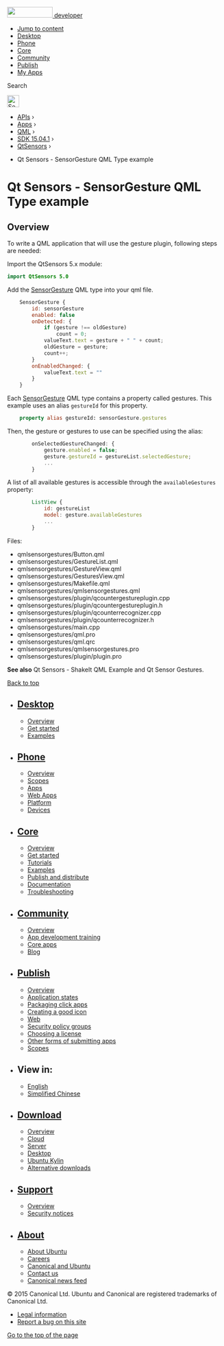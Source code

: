 <a href="https://developer.ubuntu.com/" class="logo-ubuntu"><img src="https://developer.ubuntu.com/assets/sites/ubuntu/latest/u/img/logos/logo-ubuntu-orange.svg" width="106" height="25" /> <span>developer</span></a>

-   [Jump to content](index.html#main-content)
-   [Desktop](https://developer.ubuntu.com/en/desktop/)
-   [Phone](https://developer.ubuntu.com/en/phone/)
-   [Core](https://developer.ubuntu.com/core)
-   [Community](https://developer.ubuntu.com/en/community/)
-   [Publish](https://developer.ubuntu.com/en/publish/)
-   [My Apps](https://myapps.developer.ubuntu.com/)

Search

<img src="https://developer.ubuntu.com/assets/sites/ubuntu/latest/u/img/search-white.svg" alt="Search" height="28" />

-   [APIs](../../../../index.html) ›
-   [Apps](../../../index.html) ›
-   [QML](../../index.html) ›
-   <a href="../index.html" class="sub-nav-item">SDK 15.04.1</a> ›
-   <a href="../QtSensors/index.html" class="sub-nav-item">QtSensors</a> ›

<!-- -->

-   Qt Sensors - SensorGesture QML Type example

Qt Sensors - SensorGesture QML Type example
===========================================

<span class="subtitle"></span>
<span id="details"></span> <span id="overview"></span>
Overview
--------

To write a QML application that will use the gesture plugin, following steps are needed:

Import the QtSensors 5.x module:

``` qml
import QtSensors 5.0
```

Add the [SensorGesture](../QtSensors.SensorGesture/index.html) QML type into your qml file.

``` qml
    SensorGesture {
        id: sensorGesture
        enabled: false
        onDetected: {
            if (gesture !== oldGesture)
                count = 0;
            valueText.text = gesture + " " + count;
            oldGesture = gesture;
            count++;
        }
        onEnabledChanged: {
            valueText.text = ""
        }
    }
```

Each [SensorGesture](../QtSensors.SensorGesture/index.html) QML type contains a property called gestures. This example uses an alias `gestureId` for this property.

``` qml
    property alias gestureId: sensorGesture.gestures
```

Then, the gesture or gestures to use can be specified using the alias:

``` qml
        onSelectedGestureChanged: {
            gesture.enabled = false;
            gesture.gestureId = gestureList.selectedGesture;
            ...
        }
```

A list of all available gestures is accessible through the `availableGestures` property:

``` qml
        ListView {
            id: gestureList
            model: gesture.availableGestures
            ...
        }
```

Files:

-   qmlsensorgestures/Button.qml
-   qmlsensorgestures/GestureList.qml
-   qmlsensorgestures/GestureView.qml
-   qmlsensorgestures/GesturesView.qml
-   qmlsensorgestures/Makefile.qml
-   qmlsensorgestures/qmlsensorgestures.qml
-   qmlsensorgestures/plugin/qcountergestureplugin.cpp
-   qmlsensorgestures/plugin/qcountergestureplugin.h
-   qmlsensorgestures/plugin/qcounterrecognizer.cpp
-   qmlsensorgestures/plugin/qcounterrecognizer.h
-   qmlsensorgestures/main.cpp
-   qmlsensorgestures/qml.pro
-   qmlsensorgestures/qml.qrc
-   qmlsensorgestures/qmlsensorgestures.pro
-   qmlsensorgestures/plugin/plugin.pro

**See also** Qt Sensors - ShakeIt QML Example and Qt Sensor Gestures.

[Back to top](index.html#)

-   [Desktop](https://developer.ubuntu.com/en/desktop/)
    ---------------------------------------------------

    -   [Overview](https://developer.ubuntu.com/en/desktop/)
    -   [Get started](http://snapcraft.io/?utm_source=developer.ubuntu.com&utm_medium=devportal&utm_term=snaps%20snapcraft%20desktop&utm_content=menu&utm_campaign=duc_snappers)
    -   [Examples](https://github.com/ubuntu/snappy-playpen)

-   [Phone](https://developer.ubuntu.com/en/phone/)
    -----------------------------------------------

    -   [Overview](https://developer.ubuntu.com/en/phone/)
    -   [Scopes](https://developer.ubuntu.com/en/phone/scopes/)
    -   [Apps](https://developer.ubuntu.com/en/phone/apps/)
    -   [Web Apps](https://developer.ubuntu.com/en/phone/web/)
    -   [Platform](https://developer.ubuntu.com/en/phone/platform/)
    -   [Devices](https://developer.ubuntu.com/en/phone/devices/)

-   [Core](https://developer.ubuntu.com/core)
    -----------------------------------------

    -   [Overview](https://developer.ubuntu.com/core)
    -   [Get started](https://developer.ubuntu.com/core/get-started)
    -   [Tutorials](https://developer.ubuntu.com/core/tutorials)
    -   [Examples](https://developer.ubuntu.com/core/examples)
    -   [Publish and distribute](https://developer.ubuntu.com/core/publish-and-distribute)
    -   [Documentation](https://developer.ubuntu.com/core/documentation)
    -   [Troubleshooting](https://developer.ubuntu.com/core/troubleshooting)

-   [Community](https://developer.ubuntu.com/en/community/)
    -------------------------------------------------------

    -   [Overview](https://developer.ubuntu.com/en/community/)
    -   [App development training](https://developer.ubuntu.com/en/community/training/)
    -   [Core apps](https://developer.ubuntu.com/en/community/core-apps/)
    -   [Blog](https://developer.ubuntu.com/en/community/blog/)

-   [Publish](https://developer.ubuntu.com/en/publish/)
    ---------------------------------------------------

    -   [Overview](https://developer.ubuntu.com/en/publish/)
    -   [Application states](https://developer.ubuntu.com/en/publish/application-states/)
    -   [Packaging click apps](https://developer.ubuntu.com/en/publish/packaging-click-apps/)
    -   [Creating a good icon](https://developer.ubuntu.com/en/publish/creating-a-good-icon/)
    -   [Web](https://developer.ubuntu.com/en/publish/web/)
    -   [Security policy groups](https://developer.ubuntu.com/en/publish/security-policy-groups/)
    -   [Choosing a license](https://developer.ubuntu.com/en/publish/choosing-a-license/)
    -   [Other forms of submitting apps](https://developer.ubuntu.com/en/publish/other-forms-of-submitting-apps/)
    -   [Scopes](https://developer.ubuntu.com/en/publish/scopes/)

-   View in:
    --------

    -   [English](index.html "Change to language: English")
    -   [Simplified Chinese](index.html "Change to language: Simplified Chinese")

-   [Download](http://ubuntu.com/download/)
    ---------------------------------------

    -   [Overview](http://ubuntu.com/download)
    -   [Cloud](http://ubuntu.com/download/cloud)
    -   [Server](http://ubuntu.com/download/server)
    -   [Desktop](http://ubuntu.com/download/desktop)
    -   [Ubuntu Kylin](http://ubuntu.com/download/ubuntu-kylin)
    -   [Alternative downloads](http://ubuntu.com/download/alternative-downloads)

-   [Support](http://ubuntu.com/support/)
    -------------------------------------

    -   [Overview](http://ubuntu.com/support)
    -   [Security notices](http://www.ubuntu.com/usn/)

-   [About](http://ubuntu.com/about/)
    ---------------------------------

    -   [About Ubuntu](http://ubuntu.com/about/about-ubuntu)
    -   [Careers](http://www.canonical.com/careers)
    -   [Canonical and Ubuntu](http://ubuntu.com/about/canonical-and-ubuntu)
    -   [Contact us](http://ubuntu.com/about/contact-us)
    -   [Canonical news feed](http://insights.ubuntu.com/feed/)

© 2015 Canonical Ltd. Ubuntu and Canonical are registered trademarks of Canonical Ltd.

-   [Legal information](http://www.ubuntu.com/legal)
-   [Report a bug on this site](https://bugs.launchpad.net/developer-ubuntu-com/)

<span class="accessibility-aid">[Go to the top of the page](index.html#)</span>
